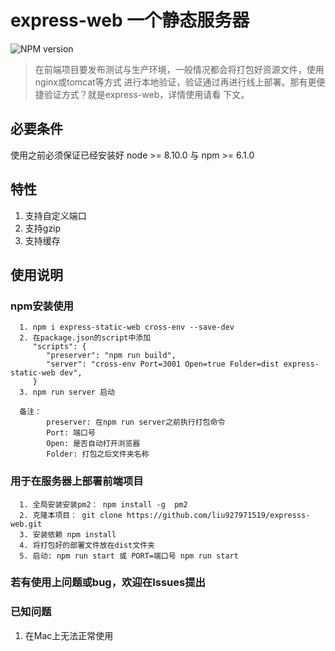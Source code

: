 # express-web 一个静态服务器

![NPM version](https://img.shields.io/badge/express--static--web-v%200.0.17-green.svg)

> 在前端项目要发布测试与生产环境，一般情况都会将打包好资源文件，使用nginx或tomcat等方式
进行本地验证，验证通过再进行线上部署。那有更便捷验证方式？就是express-web，详情使用请看
下文。

## 必要条件
使用之前必须保证已经安装好 node >= 8.10.0 与 npm >= 6.1.0

## 特性
1. 支持自定义端口
2. 支持gzip
3. 支持缓存

## 使用说明
### npm安装使用
```
  1. npm i express-static-web cross-env --save-dev
  2. 在package.json的script中添加
     "scripts": {
        "preserver": "npm run build",
        "server": "cross-env Port=3001 Open=true Folder=dist express-static-web dev",
     }
  3. npm run server 启动

  备注：
        preserver: 在npm run server之前执行打包命令
        Port: 端口号
        Open: 是否自动打开浏览器
        Folder: 打包之后文件夹名称
```

### 用于在服务器上部署前端项目
```
  1. 全局安装安装pm2： npm install -g  pm2
  2. 克隆本项目： git clone https://github.com/liu927971519/expresss-web.git
  3. 安装依赖 npm install
  4. 将打包好的部署文件放在dist文件夹
  5. 启动: npm run start 或 PORT=端口号 npm run start
```

### 若有使用上问题或bug，欢迎在Issues提出

### 已知问题
1. 在Mac上无法正常使用

